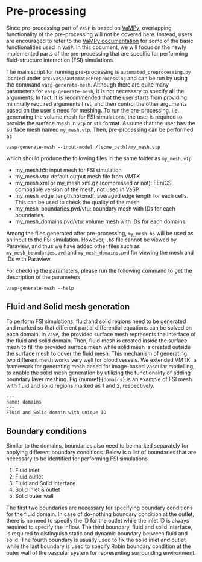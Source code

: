 # Pre-processing

Since pre-processing part of `VaSP` is based on [VaMPy](https://github.com/KVSlab/VaMPy), overlapping functionality of the pre-processing will not be covered here. Instead, users are encouraged to refer to the [VaMPy documentation](https://kvslab.github.io/VaMPy/preprocess.html) for some of the basic functionalities used in `VaSP`. In this document, we will focus on the newly implemented parts of the pre-processing that are specific for performing fluid-structure interaction (FSI) simulations.

The main script for running pre-processing is `automated_preprocessing.py` located under `src/vasp/automatedPreprocessing` and can be run by using the command `vasp-generate-mesh`. Although there are quite many parameters for `vasp-generate-mesh`, it is not necessary to specify all the arguments. In fact, it is recommended that the user starts from providing minimally required arguments first, and then control the other arguments based on the user's need for meshing. To run the pre-processing, i.e. generating the volume mesh for FSI simulations, the user is required to provide the surface mesh in `vtp` or `stl` format. Assume that the user has the surface mesh named `my_mesh.vtp`. Then, pre-processing can be performed as

``` console
vasp-generate-mesh --input-model /[some_path]/my_mesh.vtp
```

which should produce the following files in the same folder as `my_mesh.vtp`

<ul>
  <li>my_mesh.h5: input mesh for FSI simulation</li>
  <li>my_mesh.vtu: default output mesh file from VMTK</li>
  <li>my_mesh.xml or my_mesh.xml.gz (compressed or not): FEniCS compatible version of the mesh, not used in VaSP</li>
  <li>my_mesh_edge_length.h5/xmdf: averaged edge length for each cells. This can be used to check the quality of the mesh</li>
  <li>my_mesh_boundaries.pvd/vtu: boundary mesh with IDs for each boundaries.</li>
  <li>my_mesh_domains.pvd/vtu: volume mesh with IDs for each domains.</li>
</ul>

Among the files generated after pre-processing, `my_mesh.h5` will be used as an input to the FSI simulation. However, `.h5` file cannot be viewed by Paraview, and thus we have added other files such as `my_mesh_boundaries.pvd` and `my_mesh_domains.pvd` for viewing the mesh and IDs with Paraview.

For checking the parameters, please run the following command to get the description of the parameters

``` console
vasp-generate-mesh --help
```

##  Fluid and Solid mesh generation

To perform FSI simulations, fluid and solid regions need to be generated and marked so that different partial differential equations can be solved on each domain. In `VaSP`, the provided surface mesh represents the interface of the fluid and solid domain. Then, fluid mesh is created inside the surface mesh to fill the provided surface mesh while solid mesh is created outside the surface mesh to cover the fluid mesh. This mechanism of generating two different mesh works very well for blood vessels. We extended VMTK, a framework for generating mesh based for image-based vascular modelling, to enable the solid mesh generation by utilizing the functionality of adding boundary layer meshing. Fig {numref}`{domains}` is an example of FSI mesh with fluid and solid regions marked as 1 and 2, respectively.

```{figure} figures/case9_domain_ids.png
---
name: domains
---
Fluid and Solid domain with unique ID
```

## Boundary conditions

Similar to the domains, boundaries also need to be marked separately for applying different boundary conditions. Below is a list of boundaries that are necessary to be identified for performing FSI simulations. 

<ol>
  <li>Fluid inlet</li>
  <li>Fluid outlet</li>
  <li>Fluid and Solid interface</li>
  <li>Solid inlet & outlet</li>
  <li>Solid outer wall</li>
</ol>

The first two boundaries are necessary for specifying boundary conditions for the fluid domain. In case of do-nothing boundary condition at the outlet, there is no need to specify the ID for the outlet while the inlet ID is always required to specify the inflow. The third boundary, fluid and solid interface, is required to distinguish static and dynamic boundary between fluid and solid. The fourth boundary is usually used to fix the solid inlet and outlet while the last boundary is used to specify Robin boundary condition at the outer wall of the vascular system for representing surrounding environment. 

